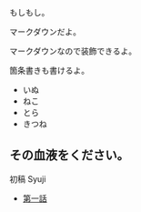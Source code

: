 もしもし。

マークダウンだよ。

マークダウンなので装飾できるよ。

箇条書きも書けるよ。

- いぬ
- ねこ
- とら
- きつね

## その血液をください。

初稿 Syuji

- [第一話](give_me_blood_01.html)
